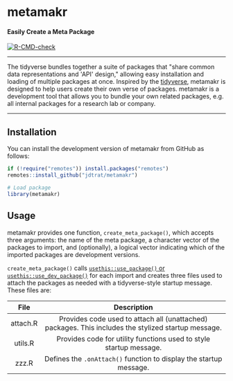 # metamakr

#### Easily Create a Meta Package

 <!-- badges: start -->
  [![R-CMD-check](https://github.com/jdtrat/metamakr/workflows/R-CMD-check/badge.svg)](https://github.com/jdtrat/metamakr/actions)
  <!-- badges: end -->

------------------------------------------------------------------------

 The tidyverse bundles together a suite of packages that "share common data representations and 'API' design," allowing easy installation and loading of multiple packages at once. Inspired by the [tidyverse](https://tidyverse.tidyverse.org), metamakr is designed to help users create their own verse of packages. metamakr is a development tool that allows you to bundle your own related packages, e.g. all internal packages for a research lab or company.

------------------------------------------------------------------------

## Installation

You can install the development version of metamakr from GitHub as follows:

``` r
if (!require("remotes")) install.packages("remotes")
remotes::install_github("jdtrat/metamakr")

# Load package
library(metamakr)
```

## Usage

metamakr provides one function, `create_meta_package()`, which accepts three arguments: the name of the meta package, a character vector of the packages to import, and (optionally), a logical vector indicating which of the imported packages are development versions. 

`create_meta_package()` calls [`usethis::use_package()` or `usethis::use_dev_package()`](https://usethis.r-lib.org/reference/use_package.html) for each import and creates three files used to attach the packages as needed with a tidyverse-style startup message. These files are:

|   File   |                                              Description                                             |
|:--------:|:----------------------------------------------------------------------------------------------------:|
| attach.R | Provides code used to attach all (unattached) packages.  This includes the stylized startup message. |
|  utils.R |                  Provides code for utility functions used to style startup message.                  |
|   zzz.R  |                  Defines the `.onAttach()` function to display the startup message.                  |

